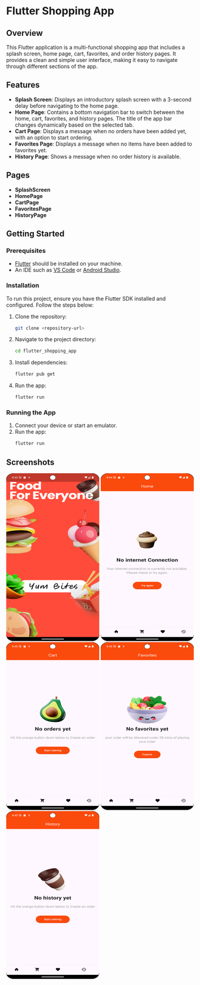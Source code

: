 # Flutter Shopping App

## Overview

This Flutter application is a multi-functional shopping app that includes a splash screen, home page, cart, favorites, and order history pages. It provides a clean and simple user interface, making it easy to navigate through different sections of the app.

## Features

- **Splash Screen**: Displays an introductory splash screen with a 3-second delay before navigating to the home page.
- **Home Page**: Contains a bottom navigation bar to switch between the home, cart, favorites, and history pages. The title of the app bar changes dynamically based on the selected tab.
- **Cart Page**: Displays a message when no orders have been added yet, with an option to start ordering.
- **Favorites Page**: Displays a message when no items have been added to favorites yet.
- **History Page**: Shows a message when no order history is available.

## Pages

- **SplashScreen**
- **HomePage**
- **CartPage**
- **FavoritesPage**
- **HistoryPage**

## Getting Started

### Prerequisites

- [Flutter](https://flutter.dev/docs/get-started/install) should be installed on your machine.
- An IDE such as [VS Code](https://code.visualstudio.com/) or [Android Studio](https://developer.android.com/studio).

### Installation

To run this project, ensure you have the Flutter SDK installed and configured. Follow the steps below:

1. Clone the repository:
   ```bash
   git clone <repository-url>
   ```
2. Navigate to the project directory:
   ```bash
   cd flutter_shopping_app
   ```
3. Install dependencies:
   ```bash
   flutter pub get
   ```
4. Run the app:
   ```bash
   flutter run
   ```
### Running the App

1. Connect your device or start an emulator.
2. Run the app:
   ```bash
   flutter run
   ```

## Screenshots
<img src="project_images/splash.png" alt="Splash Screen" width="250" height="450">

<img src="project_images/home.png" alt="Home Screen" width="250" height="450">

<img src="project_images/cart.png" alt="Cart Screen" width="250" height="450">

<img src="project_images/favorites.png" alt="Favorites Screen" width="250" height="450">

<img src="project_images/history.png" alt="History Screen" width="250" height="450">



